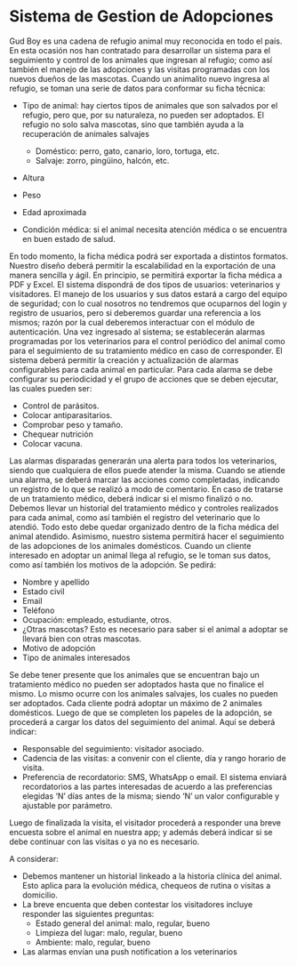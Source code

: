 
# Sistema de Gestion de Adopciones
Gud Boy es una cadena de refugio animal muy reconocida en todo el país. En esta ocasión nos han contratado para desarrollar un sistema para el seguimiento y control de los animales que ingresan al refugio; como así también el manejo de las adopciones y las visitas programadas con los nuevos dueños de las mascotas.
Cuando un animalito nuevo ingresa al refugio, se toman una serie de datos para conformar su ficha técnica:
* Tipo de animal: hay ciertos tipos de animales que son salvados por el refugio, pero que, por su naturaleza, no pueden ser adoptados. El refugio no solo salva mascotas, sino que también ayuda a la recuperación de animales salvajes

    - Doméstico: perro, gato, canario, loro, tortuga, etc.
    - Salvaje: zorro, pingüino, halcón, etc.
* Altura
* Peso
* Edad aproximada
* Condición médica: si el animal necesita atención médica o se encuentra en buen estado de salud.

En todo momento, la ficha médica podrá ser exportada a distintos formatos. Nuestro diseño deberá permitir la escalabilidad en la exportación de una manera sencilla y ágil. En principio, se permitirá exportar la ficha médica a PDF y Excel.
El sistema dispondrá de dos tipos de usuarios: veterinarios y visitadores. El manejo de los usuarios y sus datos estará a cargo del equipo de seguridad; con lo cual nosotros no tendremos que ocuparnos del login y registro de usuarios, pero si deberemos guardar una referencia a los mismos; razón por la cual deberemos interactuar con el módulo de autenticación.
Una vez ingresado al sistema; se establecerán alarmas programadas por los veterinarios para el control periódico del animal como para el seguimiento de su tratamiento médico en caso de corresponder. El sistema deberá permitir la creación y actualización de alarmas configurables para cada animal en particular. Para cada alarma se debe configurar su periodicidad y el grupo de acciones que se deben ejecutar, las cuales pueden ser:
- Control de parásitos.
- Colocar antiparasitarios.
- Comprobar peso y tamaño.
- Chequear nutrición
- Colocar vacuna.


Las alarmas disparadas generarán una alerta para todos los veterinarios, siendo que cualquiera de ellos puede atender la misma. Cuando se atiende una alarma, se deberá marcar las acciones como completadas, indicando un registro de lo que se realizó a modo de comentario. En caso de tratarse de un tratamiento médico, deberá indicar si el mismo finalizó o no. Debemos llevar un historial del tratamiento médico y controles realizados para cada animal, como así también el registro del veterinario que lo atendió. Todo esto debe quedar organizado dentro de la ficha médica del animal atendido.
Asimismo, nuestro sistema permitirá hacer el seguimiento de las adopciones de los animales domésticos. Cuando un cliente interesado en adoptar un animal llega al refugio, se le toman sus datos, como así también los motivos de la adopción. Se pedirá:
- Nombre y apellido
- Estado civil
- Email
- Teléfono
- Ocupación: empleado, estudiante, otros.
- ¿Otras mascotas? Esto es necesario para saber si el animal a adoptar se llevará bien con otras mascotas.
- Motivo de adopción
- Tipo de animales interesados

Se debe tener presente que los animales que se encuentran bajo un tratamiento médico no pueden ser adoptados hasta que no finalice el mismo. Lo mismo ocurre con los animales salvajes, los cuales no pueden ser adoptados.
Cada cliente podrá adoptar un máximo de 2 animales domésticos. Luego de que se completen los papeles de la adopción, se procederá a cargar los datos del seguimiento del animal. Aquí se deberá indicar:
- Responsable del seguimiento: visitador asociado.
- Cadencia de las visitas: a convenir con el cliente, día y rango horario de visita.
- Preferencia de recordatorio: SMS, WhatsApp o email.
El sistema enviará recordatorios a las partes interesadas de acuerdo a las preferencias elegidas ‘N’ días antes de la misma; siendo ‘N’ un valor configurable y ajustable por parámetro.

Luego de finalizada la visita, el visitador procederá a responder una breve encuesta sobre el animal en nuestra app; y además deberá indicar si se debe continuar con las visitas o ya no es necesario.

A considerar:
* Debemos mantener un historial linkeado a la historia clínica del animal. Esto aplica para la evolución médica, chequeos de rutina o visitas a domicilio.
* La breve encuenta que deben contestar los visitadores incluye responder las siguientes preguntas:
    * Estado general del animal: malo, regular, bueno
    * Limpieza del lugar: malo, regular, bueno
    * Ambiente: malo, regular, bueno
* Las alarmas envían una push notification a los veterinarios

